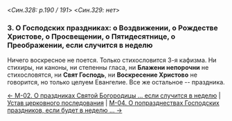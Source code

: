 
<*Син.328: p.190 / 191*>
<*Син.329: нет*>

### 3. О Господских праздниках: о Воздвижении, о Рождестве Христове, о Просвещении, о Пятидесятнице, о Преображении, если случится в неделю

Ничего воскресное не поется. Только стихословится 3-я кафизма. 
Ни стихиры, ни каноны, ни степенны гласа, ни **Блажени непорочни** не стихословятся, 
ни **Свят Господь**, ни **Воскресение Христово** не говорится, но только 
целуем Евангелие. Все же остальное -- праздника.

[← М-02. О праздниках Святой Богородицы ... если случится в неделю](m_328_002.md)
| [Устав церковного последования](README.md)
| [М-04. О попразднествах Господских праздников, если будет в неделю ... →](m_328_004.md)
